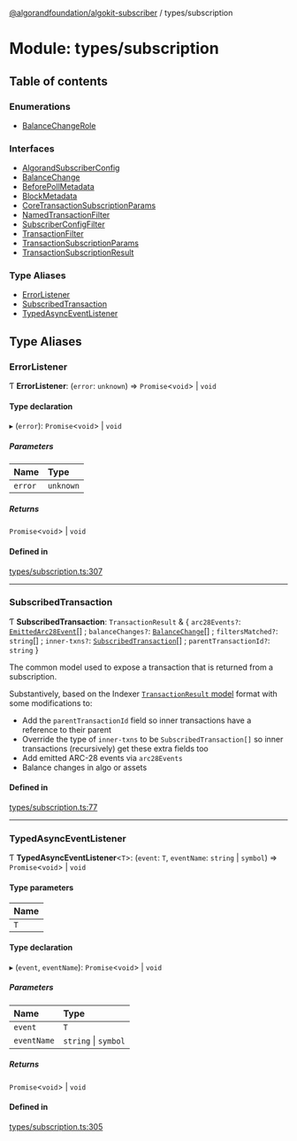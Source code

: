 [@algorandfoundation/algokit-subscriber](../README.md) / types/subscription

# Module: types/subscription

## Table of contents

### Enumerations

- [BalanceChangeRole](../enums/types_subscription.BalanceChangeRole.md)

### Interfaces

- [AlgorandSubscriberConfig](../interfaces/types_subscription.AlgorandSubscriberConfig.md)
- [BalanceChange](../interfaces/types_subscription.BalanceChange.md)
- [BeforePollMetadata](../interfaces/types_subscription.BeforePollMetadata.md)
- [BlockMetadata](../interfaces/types_subscription.BlockMetadata.md)
- [CoreTransactionSubscriptionParams](../interfaces/types_subscription.CoreTransactionSubscriptionParams.md)
- [NamedTransactionFilter](../interfaces/types_subscription.NamedTransactionFilter.md)
- [SubscriberConfigFilter](../interfaces/types_subscription.SubscriberConfigFilter.md)
- [TransactionFilter](../interfaces/types_subscription.TransactionFilter.md)
- [TransactionSubscriptionParams](../interfaces/types_subscription.TransactionSubscriptionParams.md)
- [TransactionSubscriptionResult](../interfaces/types_subscription.TransactionSubscriptionResult.md)

### Type Aliases

- [ErrorListener](types_subscription.md#errorlistener)
- [SubscribedTransaction](types_subscription.md#subscribedtransaction)
- [TypedAsyncEventListener](types_subscription.md#typedasynceventlistener)

## Type Aliases

### ErrorListener

Ƭ **ErrorListener**: (`error`: `unknown`) => `Promise`\<`void`\> \| `void`

#### Type declaration

▸ (`error`): `Promise`\<`void`\> \| `void`

##### Parameters

| Name | Type |
| :------ | :------ |
| `error` | `unknown` |

##### Returns

`Promise`\<`void`\> \| `void`

#### Defined in

[types/subscription.ts:307](https://github.com/negar-abbasi/algokit-subscriber-ts/blob/main/src/types/subscription.ts#L307)

___

### SubscribedTransaction

Ƭ **SubscribedTransaction**: `TransactionResult` & \{ `arc28Events?`: [`EmittedArc28Event`](../interfaces/types_arc_28.EmittedArc28Event.md)[] ; `balanceChanges?`: [`BalanceChange`](../interfaces/types_subscription.BalanceChange.md)[] ; `filtersMatched?`: `string`[] ; `inner-txns?`: [`SubscribedTransaction`](types_subscription.md#subscribedtransaction)[] ; `parentTransactionId?`: `string`  }

The common model used to expose a transaction that is returned from a subscription.

Substantively, based on the Indexer  [`TransactionResult` model](https://developer.algorand.org/docs/rest-apis/indexer/#transaction) format with some modifications to:
* Add the `parentTransactionId` field so inner transactions have a reference to their parent
* Override the type of `inner-txns` to be `SubscribedTransaction[]` so inner transactions (recursively) get these extra fields too
* Add emitted ARC-28 events via `arc28Events`
* Balance changes in algo or assets

#### Defined in

[types/subscription.ts:77](https://github.com/negar-abbasi/algokit-subscriber-ts/blob/main/src/types/subscription.ts#L77)

___

### TypedAsyncEventListener

Ƭ **TypedAsyncEventListener**\<`T`\>: (`event`: `T`, `eventName`: `string` \| `symbol`) => `Promise`\<`void`\> \| `void`

#### Type parameters

| Name |
| :------ |
| `T` |

#### Type declaration

▸ (`event`, `eventName`): `Promise`\<`void`\> \| `void`

##### Parameters

| Name | Type |
| :------ | :------ |
| `event` | `T` |
| `eventName` | `string` \| `symbol` |

##### Returns

`Promise`\<`void`\> \| `void`

#### Defined in

[types/subscription.ts:305](https://github.com/negar-abbasi/algokit-subscriber-ts/blob/main/src/types/subscription.ts#L305)
